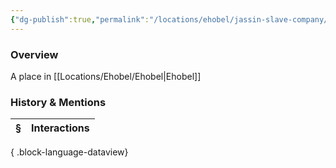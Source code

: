 ```yaml
---
{"dg-publish":true,"permalink":"/locations/ehobel/jassin-slave-company/","tags":["Undiscovered"],"updated":"2025-06-11T21:42:17.327+01:00"}
---
```


### Overview
A place in [[Locations/Ehobel/Ehobel\|Ehobel]]

### History & Mentions
| § | Interactions |
| - | ------------ |

{ .block-language-dataview}